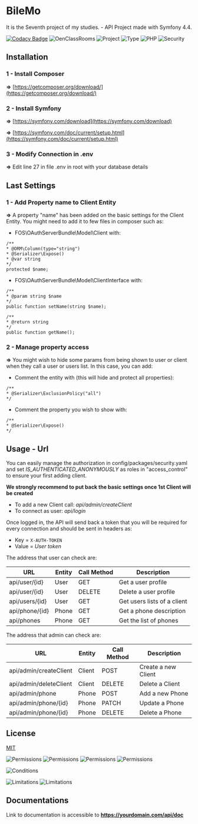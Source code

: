 # BileMo

It is the Seventh project of my studies. - API
Project made with Symfony 4.4.

[![Codacy Badge](https://api.codacy.com/project/badge/Grade/eb60ee833a8e40afb6f5ddfa68720231)](https://www.codacy.com/manual/MaxiKata/BileMo?utm_source=github.com&amp;utm_medium=referral&amp;utm_content=MaxiKata/BileMo&amp;utm_campaign=Badge_Grade)
![OenClassRooms](https://img.shields.io/badge/OpenClassRooms-DA_PHP/SF-blue.svg)
![Project](https://img.shields.io/badge/Project-7-blue.svg)
![Type](https://img.shields.io/badge/Type-API_FOSRest-blue.svg) 
![PHP](https://img.shields.io/badge/Symfony-4.4-blue.svg)
![Security](https://img.shields.io/badge/Security-Oauth2-blue.svg) 

## Installation
### 1 - Install Composer
**=>** [https://getcomposer.org/download/](https://getcomposer.org/download/)

### 2 - Install Symfony
**=>** [https://symfony.com/download](https://symfony.com/download)

**=>** [https://symfony.com/doc/current/setup.html](https://symfony.com/doc/current/setup.html)

### 3 - Modify Connection in .env

**=>** Edit line 27 in file .env in root with your database details

## Last Settings

### 1 - Add Property name to Client Entity 

**=>** A property "name" has been added on the basic settings for the Client Entity. You might need to add it to few files in composer such as:

-   FOS\OAuthServerBundle\Model\Client with: 

```alpha
/**
* @ORM\Column(type="string")
* @Serializer\Expose()
* @var string
*/
protected $name;
```

-   FOS\OAuthServerBundle\Model\ClientInterface with:

```alpha
/**
* @param string $name
*/
public function setName(string $name);
    
/**
* @return string
*/
public function getName();
```

### 2 - Manage property access

**=>** You might wish to hide some params from being shown to user or client when they call a user or users list. In this case, you can add:

-   Comment the entity with (this will hide and protect all properties):
```alpha
/**
* @Serializer\ExclusionPolicy("all")
*/
```

-   Comment the property you wish to show with:
```alpha
/**
* @Serializer\Expose()
*/
```

## Usage - Url
    
You can easily manage the authorization in config/packages/security.yaml and set *IS_AUTHENTICATED_ANONYMOUSLY* as roles in "access_control" to ensure your first adding client.

**We strongly recommend to put back the basic settings once 1st Client will be created**
    
-   To add a new Client call: *api/admin/createClient*
-   To connect as user: *api/login*

Once logged in, the API will send back a token that you will be required for every connection and should be sent in headers as:
-   Key = ```X-AUTH-TOKEN```
-   Value = *User token*

The address that user can check are:

| URL            | Entity | Call Method | Description                 |
| -------------- | ------ | ----------- | --------------------------- |
| api/user/{id}  | User   | GET         | Get a user profile          |
| api/user/{id}  | User   | DELETE      | Delete a user profile       |
| api/users/{id} | User   | GET         | Get users lists of a client |
| api/phone/{id} | Phone  | GET         | Get a phone description     |
| api/phones     | Phone  | GET         | Get the list of phones      |

The address that admin can check are:

| URL                    | Entity | Call Method | Description         |
| ---------------------- | ------ | ----------- | ------------------- |
| api/admin/createClient | Client | POST        | Create a new Client |
| api/admin/deleteClient | Client | DELETE      | Delete a Client     |
| api/admin/phone        | Phone  | POST        | Add a new Phone     |
| api/admin/phone/{id}   | Phone  | PATCH       | Update a Phone      |
| api/admin/phone/{id}   | Phone  | DELETE      | Delete a Phone      |

## License

[MIT](https://github.com/MaxiKata/BileMo/blob/master/LICENSE.md)

![Permissions](https://img.shields.io/badge/Permissions-Commercial_use-green.svg) 
![Permissions](https://img.shields.io/badge/Permissions-Distribution-green.svg) 
![Permissions](https://img.shields.io/badge/Permissions-Modification-green.svg) 
![Permissions](https://img.shields.io/badge/Permissions-Private_use-green.svg)

![Conditions](https://img.shields.io/badge/Conditions-License_and_copyright_notice-blue.svg)

![Limitations](https://img.shields.io/badge/Limitations-Liability-red.svg)
![Limitations](https://img.shields.io/badge/Limitations-Warranty-red.svg)

## Documentations

Link to documentation is accessible to **https://yourdomain.com/api/doc**